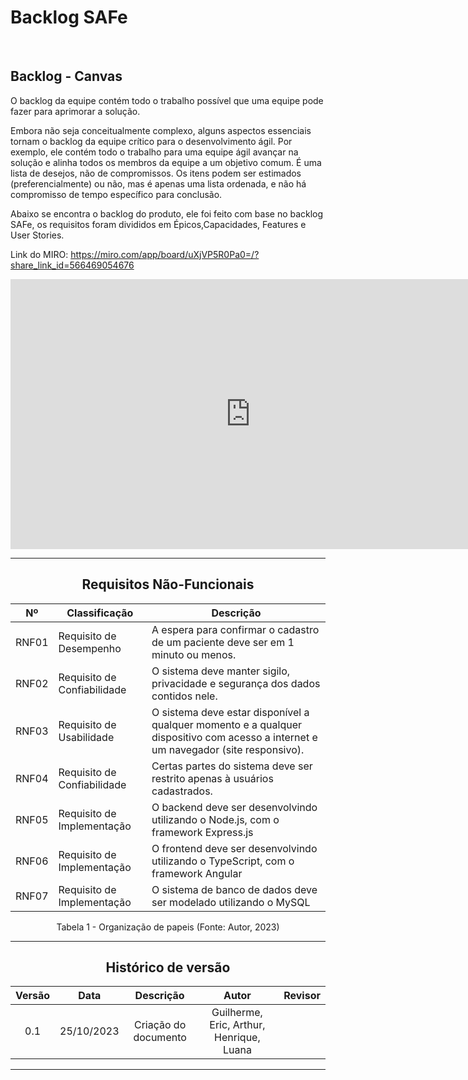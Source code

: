# Backlog SAFe



<br>


## Backlog - Canvas
O backlog da equipe contém todo o trabalho possível que uma equipe pode fazer para aprimorar a solução. 

Embora não seja conceitualmente complexo, alguns aspectos essenciais tornam o backlog da equipe crítico para o desenvolvimento ágil. Por exemplo, ele contém todo o trabalho para uma equipe ágil avançar na solução e alinha todos os membros da equipe a um objetivo comum. É uma lista de desejos, não de compromissos. Os itens podem ser estimados (preferencialmente) ou não, mas é apenas uma lista ordenada, e não há compromisso de tempo específico para conclusão. 

Abaixo se encontra o backlog do produto, ele foi feito com base no backlog SAFe, os requisitos foram divididos em Épicos,Capacidades, Features e User Stories.

Link do MIRO: <https://miro.com/app/board/uXjVP5R0Pa0=/?share_link_id=566469054676>
 
 <center>

<iframe width="768" height="432" src="https://miro.com/app/board/uXjVNX3Jq88=/?share_link_id=498530680934" frameborder="0" scrolling="no" allowfullscreen></iframe>

<center>

---


## Requisitos Não-Funcionais
| Nº | Classificação | Descrição |
| --- | --- | --- |
|  RNF01   | Requisito de Desempenho | A espera para confirmar o cadastro de um paciente deve ser em 1 minuto ou menos. |
|  RNF02   | Requisito de Confiabilidade | O sistema deve manter sigilo, privacidade e segurança dos dados contidos nele. |
|  RNF03   | Requisito de Usabilidade | O sistema deve estar disponível a qualquer momento e a qualquer dispositivo com acesso a internet e um navegador (site responsivo). |
|  RNF04   | Requisito de Confiabilidade | Certas partes do sistema deve ser restrito apenas à usuários cadastrados. |
| RNF05 | Requisito de Implementação | O backend deve ser desenvolvindo utilizando o Node.js, com o framework Express.js |
| RNF06 | Requisito de Implementação | O frontend deve ser desenvolvindo utilizando o TypeScript, com o framework Angular |
| RNF07 | Requisito de Implementação | O sistema de banco de dados deve ser modelado utilizando o MySQL |

Tabela 1 - Organização de papeis (Fonte: Autor, 2023)

---





<center>

## Histórico de versão

| Versão |    Data    |      Descrição       |  Autor  | Revisor |
| :----: | :--------: | :------------------: | :-----: | :-----: |
|  0.1   | 25/10/2023 | Criação do documento | Guilherme, Eric, Arthur, Henrique, Luana |   |


---


